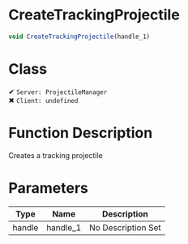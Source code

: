 # CreateTrackingProjectile
```js
void CreateTrackingProjectile(handle_1)
```
# Class
✔ `Server: ProjectileManager`  
✖ `Client: undefined`  

# Function Description
Creates a tracking projectile
# Parameters
Type|Name|Description
--|--|--
handle|handle_1|No Description Set

